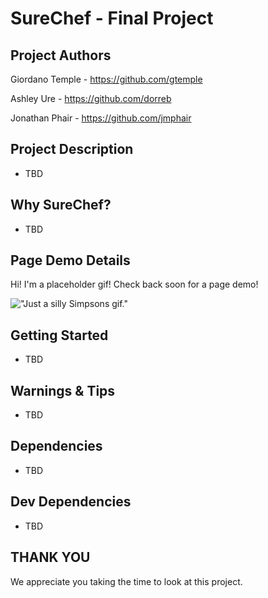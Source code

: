 # SureChef - Final Project

## Project Authors

Giordano Temple - https://github.com/gtemple

Ashley Ure - https://github.com/dorreb

Jonathan Phair - https://github.com/jmphair

## Project Description

- TBD

## Why SureChef?

- TBD

## Page Demo Details

Hi! I'm a placeholder gif! Check back soon for a page demo!

!["Just a silly Simpsons gif."](https://github.com/jmphair/sure-chef-final-project/blob/main/docs/simpsons.gif?raw=true)

## Getting Started

- TBD

## Warnings & Tips

- TBD

## Dependencies

- TBD

## Dev Dependencies

- TBD

## THANK YOU

We appreciate you taking the time to look at this project.
